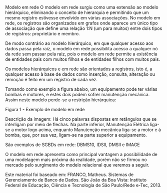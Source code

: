 Modelo em rede
O modelo em rede surgiu como uma extensão ao modelo hierárquico, eliminando o conceito de hierarquia e permitindo que um mesmo registro estivesse envolvido em várias associações. No modelo em rede, os registros são organizados em grafos onde aparece um único tipo de associação que define uma relação 1:N (um para muitos) entre dois tipos de registros: proprietário e membro.

De modo contrário ao modelo hierárquico, em que qualquer acesso aos dados passa pela raiz, o modelo em rede possibilita acesso a qualquer nó da rede sem passar pela raiz, pois o modelo em rede permite a existência de entidades pais com muitos filhos e de entidades filhos com muitos pais.

Os modelos hierárquicos e em rede são orientados a registros, isto é, a qualquer acesso à base de dados como inserção, consulta, alteração ou remoção é feito em um registro de cada vez.

Tomando como exemplo a figura abaixo, um equipamento pode ter várias bombas e motores, e estes dois podem sofrer manutenção mecânica. Assim neste modelo perde-se a restrição hierárquica:


Figura 1 - Exemplo de modelo em rede

Descrição da imagem: Há cinco palavras dispostas em retângulos que se interligam por meio de flechas. Na parte inferior, Manutenção Elétrica liga-se a motor logo acima, enquanto Manutenção mecânica liga-se a motor e à bomba, que, por sua vez, ligam-se na parte superior a equipamento. 

São exemplos de SGBDs em rede: DBMS10, IDSII, DMSII e IMAGE

O modelo em rede apresenta como principal vantagem a possibilidade de uma modelagem mais próxima da realidade, porém não se firmou no mercado pelo surgimento do modelo relacional que veremos a seguir.


Este material foi baseado em:
FRANCO, Matheus. Sistemas de Gerenciamento de Banco de Dados. São João da Boa Vista: Instituto Federal de Educação, Ciência e Tecnologia de São Paulo/Rede e-Tec, 2013.